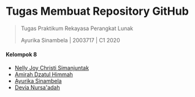# Tugas Membuat Repository GitHub

> Tugas Praktikum Rekayasa Perangkat Lunak
> 
> Ayurika Sinambela | 2003717 | C1 2020

#### Kelompok 8
- [Nelly Joy Christi Simanjuntak](https://github.com/joynelly/2000199_NellyJoy_C12020)
- [Amirah Dzatul Himmah](https://github.com/amirahdzh123/2002871_AmirahDzatulHimmah_C12020)
- [Ayurika Sinambela](https://github.com/arikanmbl/2003717_AyurikaSinambela_C12020)
- [Devia Nursa'adah](https://github.com/username/nama_repo)
